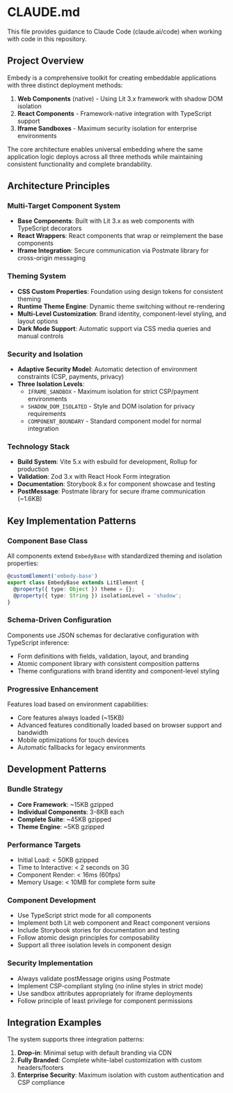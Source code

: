 # CLAUDE.md

This file provides guidance to Claude Code (claude.ai/code) when working with code in this repository.

## Project Overview

Embedy is a comprehensive toolkit for creating embeddable applications with three distinct deployment methods:

1. **Web Components** (native) - Using Lit 3.x framework with shadow DOM isolation
2. **React Components** - Framework-native integration with TypeScript support  
3. **Iframe Sandboxes** - Maximum security isolation for enterprise environments

The core architecture enables universal embedding where the same application logic deploys across all three methods while maintaining consistent functionality and complete brandability.

## Architecture Principles

### Multi-Target Component System
- **Base Components**: Built with Lit 3.x as web components with TypeScript decorators
- **React Wrappers**: React components that wrap or reimplement the base components
- **Iframe Integration**: Secure communication via Postmate library for cross-origin messaging

### Theming System
- **CSS Custom Properties**: Foundation using design tokens for consistent theming
- **Runtime Theme Engine**: Dynamic theme switching without re-rendering
- **Multi-Level Customization**: Brand identity, component-level styling, and layout options
- **Dark Mode Support**: Automatic support via CSS media queries and manual controls

### Security and Isolation
- **Adaptive Security Model**: Automatic detection of environment constraints (CSP, payments, privacy)
- **Three Isolation Levels**: 
  - `IFRAME_SANDBOX` - Maximum isolation for strict CSP/payment environments
  - `SHADOW_DOM_ISOLATED` - Style and DOM isolation for privacy requirements  
  - `COMPONENT_BOUNDARY` - Standard component model for normal integration

### Technology Stack
- **Build System**: Vite 5.x with esbuild for development, Rollup for production
- **Validation**: Zod 3.x with React Hook Form integration
- **Documentation**: Storybook 8.x for component showcase and testing
- **PostMessage**: Postmate library for secure iframe communication (~1.6KB)

## Key Implementation Patterns

### Component Base Class
All components extend `EmbedyBase` with standardized theming and isolation properties:
```typescript
@customElement('embedy-base')
export class EmbedyBase extends LitElement {
  @property({ type: Object }) theme = {};
  @property({ type: String }) isolationLevel = 'shadow';
}
```

### Schema-Driven Configuration
Components use JSON schemas for declarative configuration with TypeScript inference:
- Form definitions with fields, validation, layout, and branding
- Atomic component library with consistent composition patterns
- Theme configurations with brand identity and component-level styling

### Progressive Enhancement
Features load based on environment capabilities:
- Core features always loaded (~15KB)
- Advanced features conditionally loaded based on browser support and bandwidth
- Mobile optimizations for touch devices
- Automatic fallbacks for legacy environments

## Development Patterns

### Bundle Strategy
- **Core Framework**: ~15KB gzipped
- **Individual Components**: 3-8KB each  
- **Complete Suite**: ~45KB gzipped
- **Theme Engine**: ~5KB gzipped

### Performance Targets
- Initial Load: < 50KB gzipped
- Time to Interactive: < 2 seconds on 3G
- Component Render: < 16ms (60fps)
- Memory Usage: < 10MB for complete form suite

### Component Development
- Use TypeScript strict mode for all components
- Implement both Lit web component and React component versions
- Include Storybook stories for documentation and testing
- Follow atomic design principles for composability
- Support all three isolation levels in component design

### Security Implementation
- Always validate postMessage origins using Postmate
- Implement CSP-compliant styling (no inline styles in strict mode)
- Use sandbox attributes appropriately for iframe deployments
- Follow principle of least privilege for component permissions

## Integration Examples

The system supports three integration patterns:
1. **Drop-in**: Minimal setup with default branding via CDN
2. **Fully Branded**: Complete white-label customization with custom headers/footers  
3. **Enterprise Security**: Maximum isolation with custom authentication and CSP compliance